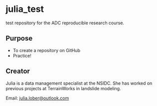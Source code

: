 # julia_test
test repository for the ADC reproducible research course. 

## Purpose 

- To create a repository on GitHub
- Practice! 

## Creator

Julia is a data management specialist at the NSIDC. She has worked on previous projects at TerrainWorks in landslide modeling. 

Email: [julia.lober@outlook.com](mailto:julia.lober@outlook.com)


